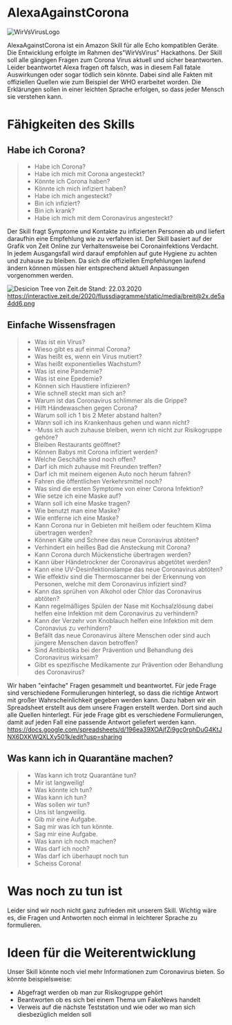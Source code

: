 ﻿# AlexaAgainstCorona
![WirVsVirusLogo](https://abload.de/img/logo_projekt_02zbkk6.png)

AlexaAgainstCorona ist ein Amazon Skill für alle Echo kompatiblen Geräte.
Die Entwicklung erfolgte im Rahmen des"WirVsVirus" Hackathons.
Der Skill soll alle gängigen Fragen zum Corona Virus aktuell und sicher beantworten. 
Leider beantwortet Alexa fragen oft falsch, was in diesem Fall fatale Auswirkungen oder sogar tödlich sein könnte.
Dabei sind alle Fakten mit offiziellen Quellen wie zum Beispiel der WHO erarbeitet worden.
Die Erklärungen sollen in einer leichten Sprache erfolgen, so dass jeder Mensch sie verstehen kann.


# Fähigkeiten des Skills
## Habe ich Corona?
>- Habe  ich  Corona?
>- Habe  ich  mich  mit  Corona  angesteckt?
>- Könnte  ich  Corona  haben?
>- Könnte  ich  mich  infiziert  haben?
>- Habe  ich  mich  angesteckt?
>- Bin  ich  infiziert?
>- Bin ich krank?
>- Habe ich mich mit dem Coronavirus angesteckt?
>
Der Skill fragt Symptome und Kontakte zu infizierten Personen ab und liefert daraufhin eine Empfehlung wie zu verfahren ist.
Der Skill basiert auf der Grafik von Zeit Online zur Verhaltensweise bei Coronainfektions Verdacht.
In jedem Ausgangsfall wird darauf empfohlen auf gute Hygiene zu achten und zuhause zu bleiben.
Da sich die offiziellen Empfehlungen laufend ändern können müssen hier entsprechend aktuell Anpassungen vorgenommen werden.

![Desicion Tree von Zeit.de](https://interactive.zeit.de/2020/flussdiagramme/static/media/breit@2x.de5a4dd6.png)
Stand: 22.03.2020
https://interactive.zeit.de/2020/flussdiagramme/static/media/breit@2x.de5a4dd6.png

## Einfache Wissensfragen
>- Was ist ein Virus?
>- Wieso gibt es auf einmal Corona?
>- Was heißt es, wenn ein Virus mutiert?
>- Was heißt exponentielles Wachstum?
>- Was ist eine Pandemie?
>- Was ist eine Epedemie?
>- Können sich Haustiere infizieren?
>- Wie schnell steckt man sich an?
>- Warum ist das Coronavirus schlimmer als die Grippe?
>- Hilft Händewaschen gegen Corona?
>- Warum soll ich 1 bis 2 Meter abstand halten?
>- Wann soll ich ins Krankenhaus gehen und wann nicht?
>- -Muss ich auch zuhause bleiben, wenn ich nicht zur Risikogruppe gehöre?
>- Bleiben Restaurants geöffnet?
>- Können Babys mit Corona infiziert werden?
>- Welche Geschäfte sind noch offen?
>- Darf ich mich zuhause mit Freunden treffen?
>- Darf ich mit meinem eigenen Auto noch herum fahren?
>- Fahren die öffentlichen Verkehrsmittel noch?
>- Was sind die ersten Symptome von einer Corona Infektion?
>- Wie setze ich eine Maske auf?
>- Wann soll ich eine Maske tragen?
>- Wie benutzt man eine Maske?
>- Wie entferne ich eine Maske?
>- Kann Corona nur in Gebieten mit heißem oder feuchtem Klima übertragen werden?
>- Können Kälte und Schnee das neue Coronavirus abtöten?
>- Verhindert ein heißes Bad die Ansteckung mit Corona?
>- Kann Corona durch Mückenstiche übertragen werden?
>- Kann über Händetrockner der Coronavirus abgetötet werden?
>- Kann eine UV-Desinfektionslampe das neue Coronavirus abtöten?
>- Wie effektiv sind die Thermoscanner bei der Erkennung von Personen, welche mit dem Coronavirus infiziert sind?
>- Kann das sprühen von Alkohol oder Chlor das Coronavirus abtöten?
>- Kann regelmäßiges Spülen der Nase mit Kochsalzlösung dabei helfen eine Infektion mit dem Coronavirus zu verhindern?
>- Kann der Verzehr von Knoblauch helfen eine Infektion mit dem Coronavius zu verhindern?
>- Befällt das neue Coronavirus ältere Menschen oder sind auch jüngere Menschen davon betroffen?
>- Sind Antibiotika bei der Prävention und Behandlung des Coronavirus wirksam?
>- Gibt es spezifische Medikamente zur Prävention oder Behandlung des Coronavirus?
>

Wir haben "einfache" Fragen  gesammelt und beantwortet.
Für jede Frage sind verschiedene Formulierungen hinterlegt, so dass die richtige Antwort mit großer Wahrscheinlichkeit gegeben werden kann.
Dazu haben wir ein Spreadsheet erstellt aus dem unsere Fragen erstellt werden. Dort sind auch alle Quellen hinterlegt.
Für jede Frage gibt es verschiedene Formulierungen, damit auf jeden Fall eine passende Antwort geliefert werden kann.
https://docs.google.com/spreadsheets/d/196ea39XOAjfZi9gc0rphDuG4KtJNX6DXKWQXLXy501k/edit?usp=sharing

## Was kann ich in Quarantäne machen?
>- Was kann ich trotz Quarantäne tun?
>- Mir ist langweilig!
>- Was könnte ich tun?
>- Was kann ich tun?
>- Was sollen wir tun?
>- Uns ist langweilig.
>- Gib mir eine Aufgabe.
>- Sag mir was ich tun könnte.
>- Sag mir eine Aufgabe.
>- Was kann ich noch machen?
>- Was darf ich noch?
>- Was darf ich überhaupt noch tun
>- Scheiss Corona!


# Was noch zu tun ist
Leider sind wir noch nicht ganz zufrieden mit unserem Skill.
Wichtig wäre es, die Fragen und Antworten noch einmal in leichterer Sprache zu formulieren.

# Ideen für die Weiterentwicklung
Unser Skill könnte noch viel mehr Informationen zum Coronavirus bieten.
So könnte beispielsweise:

* Abgefragt werden ob man zur Risikogruppe gehört
* Beantworten ob es sich bei einem Thema um FakeNews handelt
* Verweis auf die nächste Teststation und wie oder wo man sich diesbezüglich melden soll


